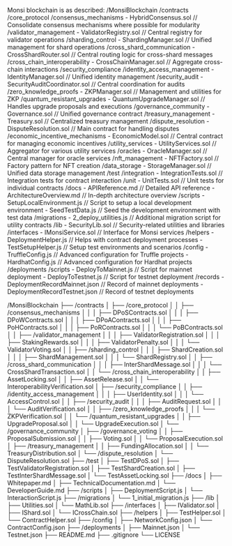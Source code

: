 Monsi blockchain is as described:
/MonsiBlockchain
    /contracts
        /core_protocol
            /consensus_mechanisms
                - HybridConsensus.sol // Consolidate consensus mechanisms where possible for modularity
            /validator_management
                - ValidatorRegistry.sol // Central registry for validator operations
            /sharding_control
                - ShardingManager.sol // Unified management for shard operations
            /cross_shard_communication
                - CrossShardRouter.sol // Central routing logic for cross-shard messages
            /cross_chain_interoperability
                - CrossChainManager.sol // Aggregate cross-chain interactions
        /security_compliance
            /identity_access_management
                - IdentityManager.sol // Unified identity management
            /security_audit
                - SecurityAuditCoordinator.sol // Central coordination for audits
            /zero_knowledge_proofs
                - ZKPManager.sol // Management and utilities for ZKP
            /quantum_resistant_upgrades
                - QuantumUpgradeManager.sol // Handles upgrade proposals and executions
        /governance_community
            - Governance.sol // Unified governance contract
            /treasury_management
                - Treasury.sol // Centralized treasury management
            /dispute_resolution
                - DisputeResolution.sol // Main contract for handling disputes
        /economic_incentive_mechanisms
            - EconomicModel.sol // Central contract for managing economic incentives
        /utility_services
            - UtilityServices.sol // Aggregator for various utility services
            /oracles
                - OracleManager.sol // Central manager for oracle services
            /nft_management
                - NFTFactory.sol // Factory pattern for NFT creation
            /data_storage
                - StorageManager.sol // Unified data storage management
    /test
        /integration
            - IntegrationTests.sol // Integration tests for contract interaction
        /unit
            - UnitTests.sol // Unit tests for individual contracts
    /docs
        - APIReference.md // Detailed API reference
        - ArchitectureOverview.md // In-depth architecture overview
    /scripts
        - SetupLocalEnvironment.js // Script to setup a local development environment
        - SeedTestData.js // Seed the development environment with test data
    /migrations
        - 2_deploy_utilities.js // Additional migration script for utility contracts
    /lib
        - SecurityLib.sol // Security-related utilities and libraries
    /interfaces
        - IMonsiService.sol // Interface for Monsi services
    /helpers
        - DeploymentHelper.js // Helps with contract deployment processes
        - TestSetupHelper.js // Setup test environments and scenarios
    /config
        - TruffleConfig.js // Advanced configuration for Truffle projects
        - HardhatConfig.js // Advanced configuration for Hardhat projects
    /deployments
        /scripts
            - DeployToMainnet.js // Script for mainnet deployment
            - DeployToTestnet.js // Script for testnet deployment
        /records
            - DeploymentRecordMainnet.json // Record of mainnet deployments
            - DeploymentRecordTestnet.json // Record of testnet deployments


/MonsiBlockchain
    ├── /contracts
    │   ├── /core_protocol
    │   │   ├── /consensus_mechanisms
    │   │   │   ├── DPoSContracts.sol
    │   │   │   ├── DPoWContracts.sol
    │   │   │   ├── DPoAContracts.sol
    │   │   │   ├── PoHContracts.sol
    │   │   │   ├── PoRContracts.sol
    │   │   │   └── PoBContracts.sol
    │   │   ├── /validator_management
    │   │   │   ├── ValidatorRegistration.sol
    │   │   │   ├── StakingRewards.sol
    │   │   │   ├── ValidatorPenalty.sol
    │   │   │   └── ValidatorVoting.sol
    │   │   ├── /sharding_control
    │   │   │   ├── ShardCreation.sol
    │   │   │   ├── ShardManagement.sol
    │   │   │   └── ShardRegistry.sol
    │   │   ├── /cross_shard_communication
    │   │   │   ├── InterShardMessage.sol
    │   │   │   └── CrossShardTransaction.sol
    │   │   └── /cross_chain_interoperability
    │   │       ├── AssetLocking.sol
    │   │       ├── AssetRelease.sol
    │   │       └── InteroperabilityVerification.sol
    │   ├── /security_compliance
    │   │   ├── /identity_access_management
    │   │   │   ├── UserIdentity.sol
    │   │   │   └── AccessControl.sol
    │   │   ├── /security_audit
    │   │   │   ├── AuditRequest.sol
    │   │   │   └── AuditVerification.sol
    │   │   ├── /zero_knowledge_proofs
    │   │   │   └── ZKPVerification.sol
    │   │   └── /quantum_resistant_upgrades
    │   │       ├── UpgradeProposal.sol
    │   │       └── UpgradeExecution.sol
    │   └── /governance_community
    │       ├── /governance_voting
    │       │   ├── ProposalSubmission.sol
    │       │   ├── Voting.sol
    │       │   └── ProposalExecution.sol
    │       ├── /treasury_management
    │       │   ├── FundingAllocation.sol
    │       │   └── TreasuryDistribution.sol
    │       └── /dispute_resolution
    │           └── DisputeResolution.sol
    ├── /test
    │   ├── TestDPoS.sol
    │   ├── TestValidatorRegistration.sol
    │   ├── TestShardCreation.sol
    │   ├── TestInterShardMessage.sol
    │   └── TestAssetLocking.sol
    ├── /docs
    │   ├── Whitepaper.md
    │   ├── TechnicalDocumentation.md
    │   └── DeveloperGuide.md
    ├── /scripts
    │   ├── DeploymentScript.js
    │   └── InteractionScript.js
    ├── /migrations
    │   └── 1_initial_migration.js
    ├── /lib
    │   ├── Utilities.sol
    │   └── MathLib.sol
    ├── /interfaces
    │   ├── IValidator.sol
    │   ├── IShard.sol
    │   └── ICrossChain.sol
    ├── /helpers
    │   ├── TestHelper.sol
    │   └── ContractHelper.sol
    ├── /config
    │   ├── NetworkConfig.json
    │   └── ContractConfig.json
    ├── /deployments
    │   ├── Mainnet.json
    │   └── Testnet.json
    ├── README.md
    ├── .gitignore
    └── LICENSE
